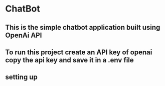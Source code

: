 # ChatBot
## This is the simple chatbot application built using OpenAi API
## To run this project create an API key of openai copy the api key and save it in a .env file

## setting up 
